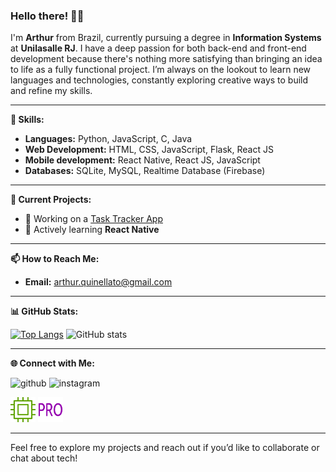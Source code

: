 ### Hello there! 👋🏻

I'm **Arthur** from Brazil, currently pursuing a degree in **Information Systems** at **Unilasalle RJ**. I have a deep passion for both back-end and front-end development because there's nothing more satisfying than bringing an idea to life as a fully functional project. I’m always on the lookout to learn new languages and technologies, constantly exploring creative ways to build and refine my skills.

---

**🔧 Skills:**
- **Languages:** Python, JavaScript, C, Java
- **Web Development:** HTML, CSS, JavaScript, Flask, React JS
- **Mobile development:** React Native, React JS, JavaScript
- **Databases:** SQLite, MySQL, Realtime Database (Firebase)

---

**🚀 Current Projects:**
- 🔭 Working on a [Task Tracker App](https://github.com/Arthur1802/TASK-TRACKER-APP) 
- 🌱 Actively learning **React Native**

---

**📫 How to Reach Me:**
- **Email:** arthur.quinellato@gmail.com

---

**📊 GitHub Stats:**

[![Top Langs](https://github-readme-stats.vercel.app/api/top-langs/?username=Arthur1802&layout=compact&theme=radical)](https://github.com/anuraghazra/github-readme-stats)
![GitHub stats](https://github-readme-stats.vercel.app/api?username=Arthur1802&show_icons=true&theme=radical)

---

**🌐 Connect with Me:**

<img src='https://cdn.jsdelivr.net/npm/simple-icons@3.0.1/icons/github.svg' alt='github' height='25'>
<img src='https://cdn.jsdelivr.net/npm/simple-icons@3.0.1/icons/instagram.svg' alt='instagram' height='25'>

<a href='https://docs.github.com/en/developers'><img src='https://raw.githubusercontent.com/acervenky/animated-github-badges/master/assets/devbadge.gif' width='40' height='40'></a>
<a href='https://github.com/pricing'><img src='https://raw.githubusercontent.com/acervenky/animated-github-badges/master/assets/pro.gif' width='40' height='40'></a>

---

Feel free to explore my projects and reach out if you’d like to collaborate or chat about tech!
